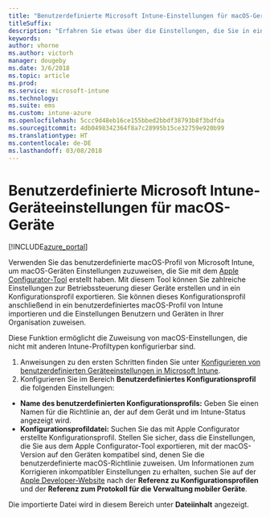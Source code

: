 ```yaml
---
title: "Benutzerdefinierte Microsoft Intune-Einstellungen für macOS-Geräte"
titleSuffix: 
description: "Erfahren Sie etwas über die Einstellungen, die Sie in einem benutzerdefinierten macOS-Profil verwenden können."
keywords: 
author: vhorne
ms.author: victorh
manager: dougeby
ms.date: 3/6/2018
ms.topic: article
ms.prod: 
ms.service: microsoft-intune
ms.technology: 
ms.suite: ems
ms.custom: intune-azure
ms.openlocfilehash: 5ccc9d48eb16ce155bbed2bbdf38793b8f3bdfda
ms.sourcegitcommit: 4db0498342364f8a7c28995b15ce32759e920b99
ms.translationtype: HT
ms.contentlocale: de-DE
ms.lasthandoff: 03/08/2018
---
```

# <a name="microsoft-intune-custom-device-settings-for-devices-running-macos"></a>Benutzerdefinierte Microsoft Intune-Geräteeinstellungen für macOS-Geräte

[!INCLUDE[azure_portal](./includes/azure_portal.md)]

Verwenden Sie das benutzerdefinierte macOS-Profil von Microsoft Intune, um macOS-Geräten Einstellungen zuzuweisen, die Sie mit dem [Apple Configurator-Tool](https://itunes.apple.com/app/apple-configurator-2/id1037126344?mt=12) erstellt haben. Mit diesem Tool können Sie zahlreiche Einstellungen zur Betriebssteuerung dieser Geräte erstellen und in ein Konfigurationsprofil exportieren. Sie können dieses Konfigurationsprofil anschließend in ein benutzerdefiniertes macOS-Profil von Intune importieren und die Einstellungen Benutzern und Geräten in Ihrer Organisation zuweisen.

Diese Funktion ermöglicht die Zuweisung von macOS-Einstellungen, die nicht mit anderen Intune-Profiltypen konfigurierbar sind.


1. Anweisungen zu den ersten Schritten finden Sie unter [Konfigurieren von benutzerdefinierten Geräteeinstellungen in Microsoft Intune](custom-settings-configure.md).
2. Konfigurieren Sie im Bereich **Benutzerdefiniertes Konfigurationsprofil** die folgenden Einstellungen:

- **Name des benutzerdefinierten Konfigurationsprofils:** Geben Sie einen Namen für die Richtlinie an, der auf dem Gerät und im Intune-Status angezeigt wird.
- **Konfigurationsprofildatei:** Suchen Sie das mit Apple Configurator erstellte Konfigurationsprofil.
Stellen Sie sicher, dass die Einstellungen, die Sie aus dem Apple Configurator-Tool exportieren, mit der macOS-Version auf den Geräten kompatibel sind, denen Sie die benutzerdefinierte macOS-Richtlinie zuweisen. Um Informationen zum Korrigieren inkompatibler Einstellungen zu erhalten, suchen Sie auf der [Apple Developer-Website](https://developer.apple.com/) nach der **Referenz zu Konfigurationsprofilen** und der **Referenz zum Protokoll für die Verwaltung mobiler Geräte**.

Die importierte Datei wird in diesem Bereich unter **Dateiinhalt** angezeigt.
